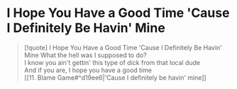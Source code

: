 # I Hope You Have a Good Time 'Cause I Definitely Be Havin' Mine

> [!quote] I Hope You Have a Good Time 'Cause I Definitely Be Havin' Mine
What the hell was I supposed to do?  
I know you ain't gettin' this type of dick from that local dude  
And if you are, I hope you have a good time  
[[11. Blame Game#^d19ee6|'Cause I definitely be havin' mine]]  
